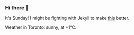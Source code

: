 ### Hi there :wave:

It's Sunday! I might be fighting with Jekyll to make [this](https://swissclubto.github.io) better.

Weather in Toronto: sunny, at +1°C.
